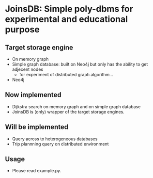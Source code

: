 # JoinsDB: Simple poly-dbms for experimental and educational purpose

## Target storage engine

* On memory graph
* Simple graph database: built on Neo4j but only has the ability to get adjecent nodes
  * for experiment of distributed graph algorithm...
* Neo4j

## Now implemented

* Dijkstra search on memory graph and on simple graph database
* JoinsDB is (only) wrapper of the target storage engines.

## Will be implemented

* Query across to heterogeneous databases
* Trip plannning query on distributed environment

## Usage

* Please read example.py.
